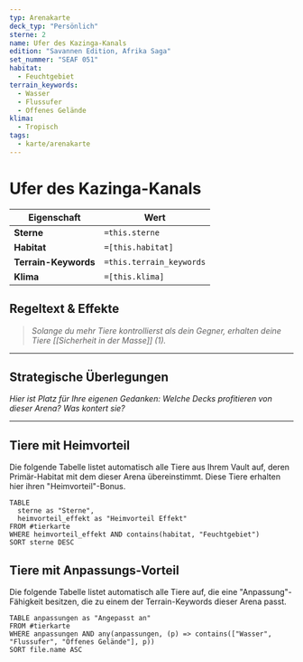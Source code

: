 ```yaml
---
typ: Arenakarte
deck_typ: "Persönlich"
sterne: 2
name: Ufer des Kazinga-Kanals
edition: "Savannen Edition, Afrika Saga"
set_nummer: "SEAF 051"
habitat:
  - Feuchtgebiet
terrain_keywords:
  - Wasser
  - Flussufer
  - Offenes Gelände
klima:
  - Tropisch
tags:
  - karte/arenakarte
---
```


# Ufer des Kazinga-Kanals

| Eigenschaft | Wert |
|---|---|
| **Sterne** | `=this.sterne` |
| **Habitat** | `=[this.habitat]` |
| **Terrain-Keywords** | `=this.terrain_keywords` |
| **Klima** | `=[this.klima]` |

## Regeltext & Effekte

> *Solange du mehr Tiere kontrollierst als dein Gegner, erhalten deine Tiere [[Sicherheit in der Masse]] (1).*

---
## Strategische Überlegungen

*Hier ist Platz für Ihre eigenen Gedanken: Welche Decks profitieren von dieser Arena? Was kontert sie?*

---
## Tiere mit Heimvorteil

Die folgende Tabelle listet automatisch alle Tiere aus Ihrem Vault auf, deren Primär-Habitat mit dem dieser Arena übereinstimmt. Diese Tiere erhalten hier ihren "Heimvorteil"-Bonus.

```dataview
TABLE
  sterne as "Sterne",
  heimvorteil_effekt as "Heimvorteil Effekt"
FROM #tierkarte
WHERE heimvorteil_effekt AND contains(habitat, "Feuchtgebiet")
SORT sterne DESC
```

## Tiere mit Anpassungs-Vorteil

Die folgende Tabelle listet automatisch alle Tiere auf, die eine "Anpassung"-Fähigkeit besitzen, die zu einem der Terrain-Keywords dieser Arena passt.

``` dataview
TABLE anpassungen as "Angepasst an"
FROM #tierkarte
WHERE anpassungen AND any(anpassungen, (p) => contains(["Wasser", "Flussufer", "Offenes Gelände"], p))
SORT file.name ASC
